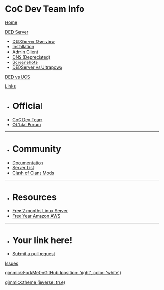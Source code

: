 # CoC Dev Team Info

[Home](index.md)

[DED Server]()
  
  * [DEDServer Overview](ded/dedserver.md)
  * [Installation](ded/install.md)
  * [Admin Client](ded/admin-client.md)
  * [DNS (Depreciated)](ded/dns.md)
  * [Screenshots](ded/screenshots.md)
  * [DEDServer vs Ultrapowa](ded/ded-vs-ucs.md)

[DED vs UCS](ded/ded-vs-ucs.md)

[Links]()

  * # Official
  * [CoC Dev Team](http://www.cocdevteam.com/)
  * [Official Forum](http://www.cocdevteam.com/forum/)
  - - - -
  * # Community
  * [Documentation](https://cocdevteam.info/)
  * [Server List](http://dedserverlist.com/index)
  * [Clash of Clans Mods](http://www.cocdevteam.com/forum/forumdisplay.php?fid=16)
  - - - -
  * # Resources
  * [Free 2 months Linux Server](https://www.digitalocean.com/?refcode=fb6730f5bb99)
  * [Free Year Amazon AWS](http://aws.amazon.com)
  - - - -
  * # Your link here! 
  * [Submit a pull request](https://github.com/JonahAragon/ded-info/)

[Issues](https://github.com/JonahAragon/ded-info/issues)

[gimmick:ForkMeOnGitHub (position: 'right', color: 'white') ](http://www.github.com/JonahAragon/ded-info)

[gimmick:theme (inverse: true)](flatly)
